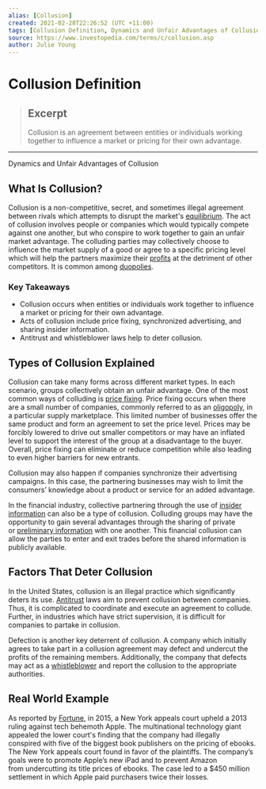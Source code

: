 ```yaml
---
alias: [Collusion]
created: 2021-02-28T22:26:52 (UTC +11:00)
tags: [Collusion Definition, Dynamics and Unfair Advantages of Collusion]
source: https://www.investopedia.com/terms/c/collusion.asp
author: Julie Young
---
```


# Collusion Definition

> ## Excerpt
> Collusion is an agreement between entities or individuals working together to influence a market or pricing for their own advantage.

---

Dynamics and Unfair Advantages of Collusion
## What Is Collusion?

Collusion is a non-competitive, secret, and sometimes illegal agreement between rivals which attempts to disrupt the market's [equilibrium](https://www.investopedia.com/terms/e/equilibrium.asp). The act of collusion involves people or companies which would typically compete against one another, but who conspire to work together to gain an unfair market advantage. The colluding parties may collectively choose to influence the market supply of a good or agree to a specific pricing level which will help the partners maximize their [profits](https://www.investopedia.com/terms/p/profit.asp) at the detriment of other competitors. It is common among [duopolies](https://www.investopedia.com/terms/d/duopoly.asp).

### Key Takeaways

-   Collusion occurs when entities or individuals work together to influence a market or pricing for their own advantage.
-   Acts of collusion include price fixing, synchronized advertising, and sharing insider information.
-   Antitrust and whistleblower laws help to deter collusion.

## Types of Collusion Explained

Collusion can take many forms across different market types. In each scenario, groups collectively obtain an unfair advantage. One of the most common ways of colluding is [price fixing](https://www.investopedia.com/terms/p/pricefixing.asp). Price fixing occurs when there are a small number of companies, commonly referred to as an [oligopoly](https://www.investopedia.com/terms/o/oligopoly.asp), in a particular supply marketplace. This limited number of businesses offer the same product and form an agreement to set the price level. Prices may be forcibly lowered to drive out smaller competitors or may have an inflated level to support the interest of the group at a disadvantage to the buyer. Overall, price fixing can eliminate or reduce competition while also leading to even higher barriers for new entrants.

Collusion may also happen if companies synchronize their advertising campaigns. In this case, the partnering businesses may wish to limit the consumers’ knowledge about a product or service for an added advantage.

In the financial industry, collective partnering through the use of [insider information](https://www.investopedia.com/terms/i/insiderinformation.asp) can also be a type of collusion. Colluding groups may have the opportunity to gain several advantages through the sharing of private or [preliminary information](https://www.investopedia.com/terms/p/preliminaryprospectus.asp) with one another. This financial collusion can allow the parties to enter and exit trades before the shared information is publicly available.

## Factors That Deter Collusion

In the United States, collusion is an illegal practice which significantly deters its use. [Antitrust](https://www.investopedia.com/terms/a/antitrust.asp) laws aim to prevent collusion between companies. Thus, it is complicated to coordinate and execute an agreement to collude. Further, in industries which have strict supervision, it is difficult for companies to partake in collusion.

Defection is another key deterrent of collusion. A company which initially agrees to take part in a collusion agreement may defect and undercut the profits of the remaining members. Additionally, the company that defects may act as a [whistleblower](https://www.investopedia.com/terms/w/whistleblower.asp) and report the collusion to the appropriate authorities.

## Real World Example

As reported by [Fortune](http://fortune.com/2015/06/30/apple-conspired-with-book-publishers-appeals-court-confirms/), in 2015, a New York appeals court upheld a 2013 ruling against tech behemoth Apple. The multinational technology giant appealed the lower court's finding that the company had illegally conspired with five of the biggest book publishers on the pricing of ebooks. The New York appeals court found in favor of the plaintiffs. The company’s goals were to promote Apple’s new iPad and to prevent Amazon from undercutting its title prices of ebooks. The case led to a $450 million settlement in which Apple paid purchasers twice their losses.
